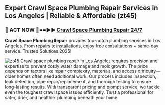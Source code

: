## Expert Crawl Space Plumbing Repair Services in Los Angeles | Reliable & Affordable (zt45)  

<h3>🚿 ACT NOW 🌟==►► <a href="https://tinyurl.com/2ne6vx2x" rel="nofollow">Crawl Space Plumbing Repair 24/7</a></h3>

**Crawl Space Plumbing Repair** provides top-notch plumbing services in Los Angeles. From repairs to installations, enjoy free consultations + same-day service. Trusted Solutions 2025!

[![zt45](https://i.imgur.com/4PFF4AK.jpeg)](https://tinyurl.com/2ne6vx2x)
Crawl space plumbing repair in Los Angeles requires precision and expertise to prevent costly water damage and mold growth. The price depends on factors like repair complexity, materials, and access difficulty—older homes often need additional work. Our process includes inspection, leak detection, pipe repair/replacement, and thorough testing to ensure long-lasting results. With transparent pricing and prompt service, we tackle even the toughest crawl space issues efficiently. Trust a professional for safer, drier, and healthier plumbing beneath your home.